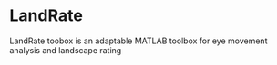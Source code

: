 # LandRate
LandRate toobox is an adaptable MATLAB toolbox for eye movement analysis and landscape rating
